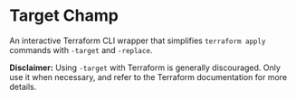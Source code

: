 # Target Champ

An interactive Terraform CLI wrapper that simplifies `terraform apply` commands with `-target` and `-replace`.

**Disclaimer:** Using `-target` with Terraform is generally discouraged. Only use it when necessary, and refer to the Terraform documentation for more details.
